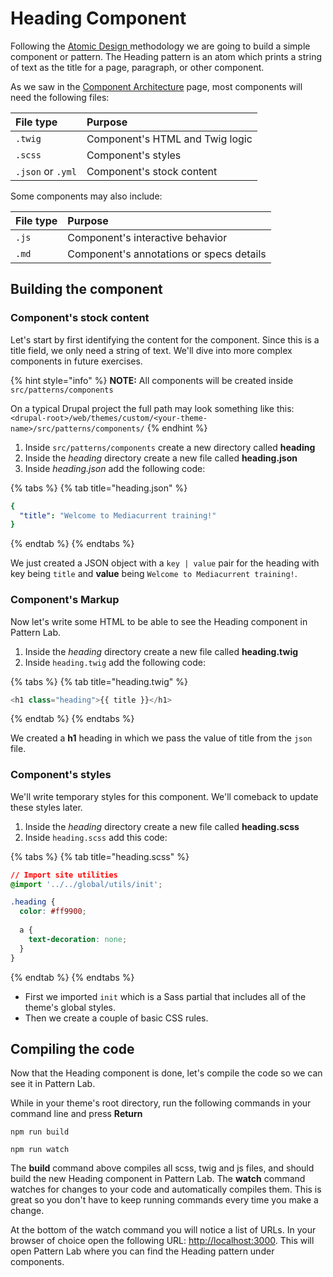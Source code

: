 # Heading Component

Following the [Atomic Design ](https://atomicdesign.bradfrost.com/table-of-contents/)methodology we are going to build a simple component or pattern. The Heading pattern is an atom which prints a string of text as the title for a page, paragraph, or other component.

As we saw in the [Component Architecture](https://github.com/mariohernandez/training/tree/fca41f8d153f177c347617210b4e3e2fbc4bcc0b/components/essentials/untitled-3.md) page, most components will need the following files:

| File type | Purpose |
| :--- | :--- |
| `.twig` | Component's HTML and Twig logic |
| `.scss` | Component's styles |
| `.json` or `.yml` | Component's stock content |

Some components may also include:

| File type | Purpose |
| :--- | :--- |
| `.js` | Component's interactive behavior |
| `.md` | Component's annotations or specs details |

## Building the component

### Component's stock content

Let's start by first identifying the content for the component. Since this is a title field, we only need a string of text. We'll dive into more complex components in future exercises.

{% hint style="info" %}
**NOTE:** All components will be created inside `src/patterns/components`

On a typical Drupal project the full path may look something like this: `<drupal-root>/web/themes/custom/<your-theme-name>/src/patterns/components/`
{% endhint %}

1. Inside `src/patterns/components` create a new directory called **heading**
2. Inside the _heading_ directory create a new file called **heading.json**
3. Inside _heading.json_ add the following code:

{% tabs %}
{% tab title="heading.json" %}
```yaml
{
  "title": "Welcome to Mediacurrent training!"
}
```
{% endtab %}
{% endtabs %}

We just created a JSON object with a `key | value` pair for the heading with key being `title` and **value** being `Welcome to Mediacurrent training!`.

### Component's Markup

Now let's write some HTML to be able to see the Heading component in Pattern Lab.

1. Inside the _heading_ directory create a new file called **heading.twig**
2. Inside `heading.twig` add the following code:

{% tabs %}
{% tab title="heading.twig" %}
```php
<h1 class="heading">{{ title }}</h1>
```
{% endtab %}
{% endtabs %}

We created a **h1** heading in which we pass the value of title from the `json` file.

### Component's styles

We'll write temporary styles for this component.  We'll comeback to update these styles later.

1. Inside the _heading_ directory create a new file called **heading.scss**
2. Inside `heading.scss` add this code:

{% tabs %}
{% tab title="heading.scss" %}
```css
// Import site utilities
@import '../../global/utils/init';

.heading {
  color: #ff9900;
  
  a {
    text-decoration: none;
  }
}
```
{% endtab %}
{% endtabs %}

* First we imported `init` which is a Sass partial that includes all of the theme's global styles.
* Then we create a couple of basic CSS rules.

## Compiling the code

Now that the Heading component is done, let's compile the code so we can see it in Pattern Lab.

While in your theme's root directory, run the following commands in your command line and press **Return**

```text
npm run build
```

```text
npm run watch
```

The **build** command above compiles all scss, twig and js files, and should build the new Heading component in Pattern Lab. The **watch** command watches for changes to your code and automatically compiles them. This is great so you don't have to keep running commands every time you make a change.

At the bottom of the watch command you will notice a list of URLs. In your browser of choice open the following URL: [http://localhost:3000](http://localhost:3000). This will open Pattern Lab where you can find the Heading pattern under components.

